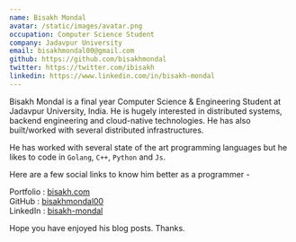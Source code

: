 ```yaml
---
name: Bisakh Mondal
avatar: /static/images/avatar.png
occupation: Computer Science Student
company: Jadavpur University
email: bisakhmondal00@gmail.com
github: https://github.com/bisakhmondal
twitter: https://twitter.com/ibisakh
linkedin: https://www.linkedin.com/in/bisakh-mondal
---
```


Bisakh Mondal is a final year Computer Science & Engineering Student at Jadavpur University, India. He is hugely interested in distributed systems, backend engineering and cloud-native technologies. He has also built/worked with several distributed infrastructures.

He has worked with several state of the art programming languages but he likes to code in `Golang`, `C++`, `Python` and `Js`.

Here are a few social links to know him better as a programmer -

Portfolio : [bisakh.com](https://bisakh.com)  
GitHub : [bisakhmondal00](https://github.com/bisakhmondal00)  
LinkedIn : [bisakh-mondal](https://www.linkedin.com/in/bisakh-mondal)

Hope you have enjoyed his blog posts. Thanks.
